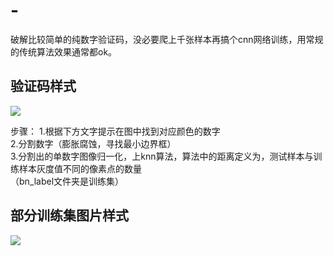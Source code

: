 # -
破解比较简单的纯数字验证码，没必要爬上千张样本再搞个cnn网络训练，用常规的传统算法效果通常都ok。
## 验证码样式
![](https://github.com/WMandy/Color_num_captcha/blob/master/example_images/000000.png)

步骤： 
1.根据下方文字提示在图中找到对应颜色的数字  
2.分割数字（膨胀腐蚀，寻找最小边界框）  
3.分割出的单数字图像归一化，上knn算法，算法中的距离定义为，测试样本与训练样本灰度值不同的像素点的数量  
（bn_label文件夹是训练集）  

 ## 部分训练集图片样式
 ![](https://github.com/WMandy/Color_num_captcha/blob/master/example_images/20191022144611.png)
